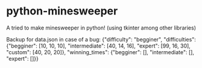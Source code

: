 # python-minesweeper

A tried to make minesweeper in python! (using tkinter among other libraries)

Backup for data.json in case of a bug:
{"difficulty": "begginer", "difficulties": {"begginer": [10, 10, 10], "intermediate": [40, 14, 16], "expert": [99, 16, 30], "custom": [40, 20, 20]}, "winning_times": {"begginer": [], "intermediate": [], "expert": []}}

